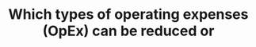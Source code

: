 ---
layout: answer
title: "Which types of operating expenses (OpEx) can be reduced or"
blurb: "<p>Rent, property taxes, wages and salaries are all operating expenses (OpEx) that can be greatly reduced by a move to the cloud.</p>
<p>The cost of workst"
quid: 71
---